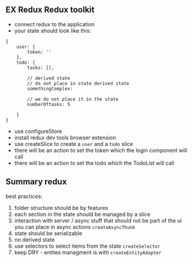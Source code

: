 ## EX Redux Redux toolkit

- connect redux to the application
- your state should look like this:

```
{
	user: {
		token: ''
	},
	todo: {
		tasks: [],
		
		// derived state
		// do not place in state derived state
		somethingComplex: 
		
		// we do not place it in the state
		numberOftasks: 5
		
	}
}
```
- use configureStore
- install redux dev tools browser extension
- use createSlice to create a `user` and a `todo` slice
- there will be an action to set the token which the login component will call
- there will be an action to set the todo which the TodoList will call

## Summary redux

best practices:

1. folder structure should be by features
2. each section in the state should be managed by a slice
3. interaction with server / async stuff that should not be part of the ui  
you can place in async actions `createAsyncThunk`
4. state should be serializable
5. no derived state
6. use selectors to select items from the state `createSelector`
7. keep DRY - entites managment is with `createEntityAdapter`


